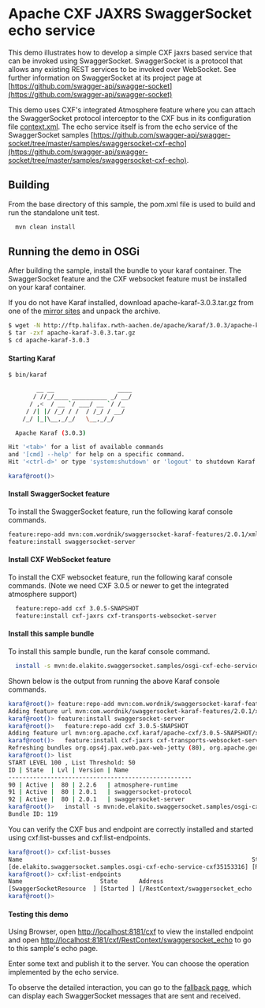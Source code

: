 Apache CXF JAXRS SwaggerSocket echo service
=================================================

This demo illustrates how to develop a simple CXF jaxrs based
service that can be invoked using SwaggerSocket. SwaggerSocket is
a protocol that allows any existing REST services to be invoked
over WebSocket. See further information on SwaggerSocket at its
project page at
[https://github.com/swagger-api/swagger-socket](https://github.com/swagger-api/swagger-socket)

This demo uses CXF's integrated Atmosphere feature where you can attach
the SwaggerSocket protocol interceptor to the CXF bus in its configuration file [context.xml](osgi_cxf_echo_service/src/main/resources/OSGI-INF/blueprint/context.xml). The echo service itself is from the echo service of the SwaggerSocket samples [https://github.com/swagger-api/swagger-socket/tree/master/samples/swaggersocket-cxf-echo](https://github.com/swagger-api/swagger-socket/tree/master/samples/swaggersocket-cxf-echo).


Building
--------
From the base directory of this sample, the pom.xml file
is used to build and run the standalone unit test.

```bash
  mvn clean install
```

Running the demo in OSGi
------------------------
After building the sample, install the bundle to your karaf
container. The SwaggerSocket feature and the CXF websocket feature must be installed on your
karaf container.

If you do not have Karaf installed, download apache-karaf-3.0.3.tar.gz from one of the [mirror sites](http://www.apache.org/dyn/closer.cgi/karaf/3.0.3/apache-karaf-3.0.3.tar.gz) and unpack the archive.

```bash
$ wget -N http://ftp.halifax.rwth-aachen.de/apache/karaf/3.0.3/apache-karaf-3.0.3.tar.gz
$ tar -zxf apache-karaf-3.0.3.tar.gz
$ cd apache-karaf-3.0.3
```

#### Starting Karaf

```bash
$ bin/karaf

        __ __                  ____      
       / //_/____ __________ _/ __/      
      / ,<  / __ `/ ___/ __ `/ /_        
     / /| |/ /_/ / /  / /_/ / __/        
    /_/ |_|\__,_/_/   \__,_/_/         

  Apache Karaf (3.0.3)

Hit '<tab>' for a list of available commands
and '[cmd] --help' for help on a specific command.
Hit '<ctrl-d>' or type 'system:shutdown' or 'logout' to shutdown Karaf.

karaf@root()>
```

#### Install SwaggerSocket feature

To install the SwaggerSocket feature, run the following karaf console commands.

```bash
feature:repo-add mvn:com.wordnik/swaggersocket-karaf-features/2.0.1/xml/features
feature:install swaggersocket-server
```

#### Install CXF WebSocket feature

To install the CXF websocket feature, run the following karaf console
commands. (Note we need CXF 3.0.5 or newer to get the integrated atmosphere support)

```bash
  feature:repo-add cxf 3.0.5-SNAPSHOT
  feature:install cxf-jaxrs cxf-transports-websocket-server
```

#### Install this sample bundle

To install this sample bundle, run the karaf console command.

```bash
  install -s mvn:de.elakito.swaggersocket.samples/osgi-cxf-echo-service
```

Shown below is the output from running the above Karaf console commands.

```bash
karaf@root()> feature:repo-add mvn:com.wordnik/swaggersocket-karaf-features/2.0.1/xml/features
Adding feature url mvn:com.wordnik/swaggersocket-karaf-features/2.0.1/xml/features
karaf@root()> feature:install swaggersocket-server
karaf@root()>   feature:repo-add cxf 3.0.5-SNAPSHOT
Adding feature url mvn:org.apache.cxf.karaf/apache-cxf/3.0.5-SNAPSHOT/xml/features
karaf@root()>   feature:install cxf-jaxrs cxf-transports-websocket-server
Refreshing bundles org.ops4j.pax.web.pax-web-jetty (80), org.apache.geronimo.specs.geronimo-jaspic_1.0_spec (69), org.ops4j.pax.web.pax-web-runtime (79)
karaf@root()> list
START LEVEL 100 , List Threshold: 50
ID | State  | Lvl | Version | Name                  
----------------------------------------------------
90 | Active |  80 | 2.2.6   | atmosphere-runtime    
91 | Active |  80 | 2.0.1   | swaggersocket-protocol
92 | Active |  80 | 2.0.1   | swaggersocket-server  
karaf@root()>   install -s mvn:de.elakito.swaggersocket.samples/osgi-cxf-echo-service
Bundle ID: 119
```

You can verify the CXF bus and endpoint are correctly installed and started using cxf:list-busses and cxf:list-endpoints.

```bash
karaf@root()> cxf:list-busses
Name                                                                 State               
[de.elakito.swaggersocket.samples.osgi-cxf-echo-service-cxf35153316] [RUNNING           ]
karaf@root()> cxf:list-endpoints
Name                      State      Address                                                      BusID                                   
[SwaggerSocketResource  ] [Started ] [/RestContext/swaggersocket_echo                           ] [de.elakito.swaggersocket.samples.osgi-cxf-echo-service-cxf35153316]
karaf@root()> 
```

#### Testing this demo

Using Browser, open [http://localhost:8181/cxf](http://localhost:8181/cxf) to view the installed endpoint and open [http://localhost:8181/cxf/RestContext/swaggersocket_echo](http://localhost:8181/cxf/RestContext/swaggersocket_echo) to go to this sample's echo page.

Enter some text and publish it to the server. You can choose the operation implemented by the echo service.

To observe the detailed interaction, you can go to the [fallback page](http://localhost:8181/cxf/RestContext/swaggersocket_echo/fallback), which can display each SwaggerSocket messages that are sent and received.

